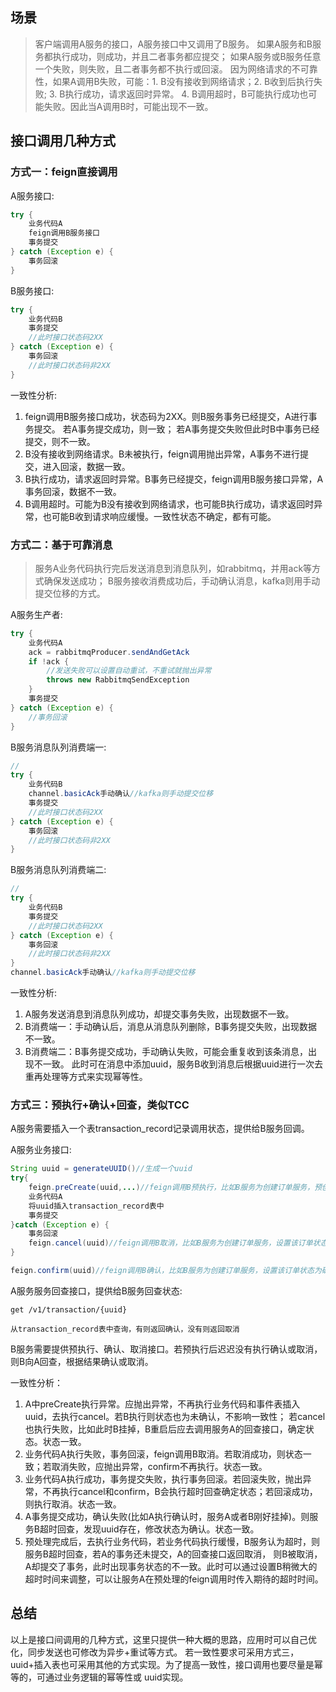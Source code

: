## 场景
> 客户端调用A服务的接口，A服务接口中又调用了B服务。
如果A服务和B服务都执行成功，则成功，并且二者事务都应提交；
如果A服务或B服务任意一个失败，则失败，且二者事务都不执行或回滚。
因为网络请求的不可靠性，如果A调用B失败，可能：1. B没有接收到网络请求；2. B收到后执行失败; 3. B执行成功，请求返回时异常。 4. B调用超时，B可能执行成功也可能失败。因此当A调用B时，可能出现不一致。

## 接口调用几种方式
### 方式一：feign直接调用
A服务接口:
```java
try {
    业务代码A
    feign调用B服务接口
    事务提交
} catch (Exception e) {
    事务回滚
}
```
B服务接口:
```java
try {
    业务代码B
    事务提交
    //此时接口状态码2XX
} catch (Exception e) {
    事务回滚
    //此时接口状态码非2XX
}
```

一致性分析:
1. feign调用B服务接口成功，状态码为2XX。则B服务事务已经提交，A进行事务提交。
   若A事务提交成功，则一致； 若A事务提交失败但此时B中事务已经提交，则不一致。
2. B没有接收到网络请求。B未被执行，feign调用抛出异常，A事务不进行提交，进入回滚，数据一致。
3. B执行成功，请求返回时异常。B事务已经提交，feign调用B服务接口异常，A事务回滚，数据不一致。
4. B调用超时。可能为B没有接收到网络请求，也可能B执行成功，请求返回时异常，也可能B收到请求响应缓慢。一致性状态不确定，都有可能。

### 方式二：基于可靠消息
> 服务A业务代码执行完后发送消息到消息队列，如rabbitmq，并用ack等方式确保发送成功；
B服务接收消费成功后，手动确认消息，kafka则用手动提交位移的方式。

A服务生产者:
```java
try {
    业务代码A
    ack = rabbitmqProducer.sendAndGetAck
    if !ack {
        //发送失败可以设置自动重试，不重试就抛出异常
        throws new RabbitmqSendException
    }
    事务提交
} catch (Exception e) {
    //事务回滚
}
```

B服务消息队列消费端一:
```java
//
try {
    业务代码B
    channel.basicAck手动确认//kafka则手动提交位移
    事务提交
    //此时接口状态码2XX
} catch (Exception e) {
    事务回滚
    //此时接口状态码非2XX
}
```

B服务消息队列消费端二:
```java
//
try {
    业务代码B
    事务提交
    //此时接口状态码2XX
} catch (Exception e) {
    事务回滚
    //此时接口状态码非2XX
}
channel.basicAck手动确认//kafka则手动提交位移
```

一致性分析:
1. A服务发送消息到消息队列成功，却提交事务失败，出现数据不一致。
2. B消费端一：手动确认后，消息从消息队列删除，B事务提交失败，出现数据不一致。
3. B消费端二：B事务提交成功，手动确认失败，可能会重复收到该条消息，出现不一致。
    此时可在消息中添加uuid，服务B收到消息后根据uuid进行一次去重再处理等方式来实现幂等性。
    
    
### 方式三：预执行+确认+回查，类似TCC
A服务需要插入一个表transaction_record记录调用状态，提供给B服务回调。

A服务业务接口:
```java
String uuid = generateUUID()//生成一个uuid
try{
    feign.preCreate(uuid,...)//feign调用B预执行，比如B服务为创建订单服务，预创建一个订单，但状态为待确认
    业务代码A
    将uuid插入transaction_record表中
    事务提交
}catch (Exception e) {
    事务回滚
    feign.cancel(uuid)//feign调用B取消，比如B服务为创建订单服务，设置该订单状态为取消
}

feign.confirm(uuid)//feign调用B确认，比如B服务为创建订单服务，设置该订单状态为确认，此时订单可用 
```
A服务服务回查接口，提供给B服务回查状态:
```
get /v1/transaction/{uuid}

从transaction_record表中查询，有则返回确认，没有则返回取消
```

B服务需要提供预执行、确认、取消接口。若预执行后迟迟没有执行确认或取消，则B向A回查，根据结果确认或取消。

一致性分析：
1. A中preCreate执行异常。应抛出异常，不再执行业务代码和事件表插入uuid，去执行cancel。若B执行则状态也为未确认，不影响一致性；
   若cancel也执行失败，比如此时B挂掉，B重启后应去调用服务A的回查接口，确定状态。状态一致。
2. 业务代码A执行失败，事务回滚，feign调用B取消。若取消成功，则状态一致；若取消失败，应抛出异常，confirm不再执行。状态一致。
3. 业务代码A执行成功，事务提交失败，执行事务回滚。若回滚失败，抛出异常，不再执行cancel和confirm，B会执行超时回查确定状态；若回滚成功，则执行取消。状态一致。
4. A事务提交成功，确认失败(比如A执行确认时，服务A或者B刚好挂掉)。则服务B超时回查，发现uuid存在，修改状态为确认。状态一致。
5. 预处理完成后，去执行业务代码，若业务代码执行缓慢，B服务认为超时，则服务B超时回查，若A的事务还未提交，A的回查接口返回取消，
   则B被取消，A却提交了事务，此时出现事务状态的不一致。此时可以通过设置B稍微大的超时时间来调整，可以让服务A在预处理的feign调用时传入期待的超时时间。

## 总结
以上是接口间调用的几种方式，这里只提供一种大概的思路，应用时可以自己优化，同步发送也可修改为异步+重试等方式。
若一致性要求可采用方式三，uuid+插入表也可采用其他的方式实现。为了提高一致性，接口调用也要尽量是幂等的，可通过业务逻辑的幂等性或
uuid实现。